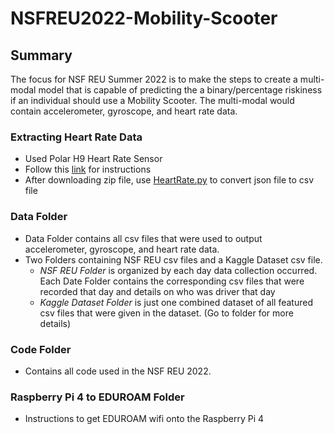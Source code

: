 # NSFREU2022-Mobility-Scooter

## Summary
The focus for NSF REU Summer 2022 is to make the steps to create a multi-modal model that is capable of predicting the a binary/percentage riskiness if an individual should use a Mobility Scooter. The multi-modal would contain accelerometer, gyroscope, and heart rate data.

### Extracting Heart Rate Data
- Used Polar H9 Heart Rate Sensor
- Follow this [link](https://support.polar.com/en/how-to-download-all-your-data-from-polar-flow
) for instructions
- After downloading zip file, use [HeartRate.py](https://github.com/MarcCruzs/NSFREU2022-Mobility-Scooter/blob/main/code/HeartRate.py)
to convert json file to csv file

### Data Folder
- Data Folder contains all csv files that were used to output accelerometer, gyroscope, and heart rate data.
- Two Folders containing NSF REU csv files and a Kaggle Dataset csv file.
  - *NSF REU Folder* is organized by each day data collection occurred. Each Date Folder contains the corresponding csv files that were recorded that day and details on who was driver that day
  - *Kaggle Dataset Folder* is just one combined dataset of all featured csv files that were given in the dataset. (Go to folder for more details)
  
### Code Folder
- Contains all code used in the NSF REU 2022. 

### Raspberry Pi 4 to EDUROAM Folder
- Instructions to get EDUROAM wifi onto the Raspberry Pi 4 
